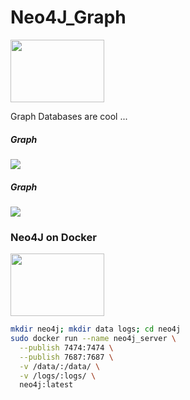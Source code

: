 # Neo4J_Graph

<img src="https://github.com/manguilar22/Neo4J_Graph/blob/master/images/neo4j.svg" width="150px" height="100px"/>

Graph Databases are cool ...


##### Graph 

<img src="https://github.com/manguilar22/Neo4J_Graph/blob/master/images/Example_Of_Graph.svg" width="" height=""/>


##### Graph

<img src="https://github.com/manguilar22/Neo4J_Graph/blob/master/images/Find_Tom_Hanks.svg" width="" height=""/> 

### Neo4J on Docker

<img src="https://github.com/manguilar22/Neo4J_Graph/blob/master/images/docker.svg" width="150px" height="100px"/>

``` bash
mkdir neo4j; mkdir data logs; cd neo4j
sudo docker run --name neo4j_server \
  --publish 7474:7474 \
  --publish 7687:7687 \
  -v /data/:/data/ \
  -v /logs/:logs/ \
  neo4j:latest
```
